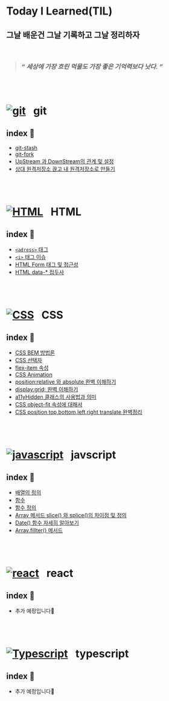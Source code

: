 <h1>Today I Learned(TIL)</h1>


<h2>그날 배운건 그날 기록하고 그날 정리하자</h2>
 
 <br/>

  > ### *“ 세상에 가장 흐린 먹물도 가장 좋은 기억력보다 낫다. ”* 

<br/>
  <br />

   

 # [![git](https://skillicons.dev/icons?i=git)](https://skillicons.dev) &nbsp;  git
 ## index 💁
 - [git-stash](https://github.com/suwan98/TIL-Today-I-Learned/blob/main/git/git-stash.md)
 - [git-fork](./git/fork.md)
 - [UpStream 과 DownStream의 관계 및 설정](./git/upstream-downstream.md)
 - [상대 원격저장소 끊고 내 원격저장소로 만들기](./git/git-remote-and-clone.md)

  
  <br/>
  <br />
  

   
  # [![HTML](https://skillicons.dev/icons?i=html)](https://skillicons.dev) &nbsp;  HTML
  ## index 💁
  - [`<adress>` 태그](https://github.com/suwan98/TIL-Today-I-Learned/blob/main/html/adress-tag.md)
  - [ `<i>` 태그 이슈](https://github.com/suwan98/TIL-Today-I-Learned/blob/main/html/i-tag-issue.md)
  - [HTML Form 태그 및 접근성](./html/html-form.md)
  - [HTML data-* 접두사](./html/data.md)

<br />
<br />


#  [![CSS](https://skillicons.dev/icons?i=css)](https://skillicons.dev) &nbsp; CSS  
 
## index 💁
- [CSS BEM 방법론](https://github.com/suwan98/TIL-Today-I-Learned/blob/main/css/CSS-BEM-Naming.md)
- [CSS 선택자](./css/css-selector.md)
- [flex-item 속성](./css/flex-item.md)
- [CSS Animation](./css/animation.md)
- [position:relative 와 absolute 완벽 이해하기](./css/position.md)
- [display:grid; 완벽 이해하기](./css/grid.md)
- [a11yHidden 클래스의 사용법과 의미](./css/a11yHidden.md)
- [CSS object-fit 속성에 대해서](./css/object-fit.md)
- [CSS position top,bottom,left,right translate 완벽정리](./css/CSS-top-right-left-bottom.md)

<br />
<br />


# [![javascript](https://skillicons.dev/icons?i=js)](https://skillicons.dev) &nbsp;  javscript 
## index 💁
- [배열의 정의](https://github.com/suwan98/TIL-Today-I-Learned/blob/main/javascript/array.md)
- [함수](https://github.com/suwan98/TIL-Today-I-Learned/blob/main/javascript/function.md)
- [함수 정의](https://github.com/suwan98/TIL-Today-I-Learned/blob/main/javascript/function-definition.md)
- [Array 메서드 slice() 와 splice()의 차이점 및 정의](./javascript/array2.md)
- [Date() 함수 자세히 알아보기](./javascript/Date.md)
- [Array.fillter() 메서드](./javascript/array-filter.md)

<br />
<br />

# [![react](https://skillicons.dev/icons?i=react)](https://skillicons.dev) &nbsp; react
## index 💁
- 추가 예정입니다🥲

<br />
<br />


# [![Typescript](https://skillicons.dev/icons?i=ts)](https://skillicons.dev) &nbsp;  typescript 
## index 💁
- 추가 예정입니다🥲
